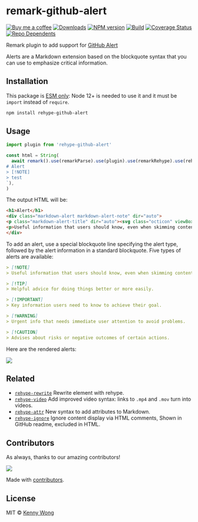 remark-github-alert
===
<!--rehype:style=display: flex; height: 230px; align-items: center; justify-content: center; font-size: 38px;-->

[![Buy me a coffee](https://img.shields.io/badge/Buy%20me%20a%20coffee-048754?logo=buymeacoffee)](https://jaywcjlove.github.io/#/sponsor) 
[![Downloads](https://img.shields.io/npm/dm/rehype-github-alert.svg?style=flat)](https://www.npmjs.com/package/rehype-github-alert)
[![NPM version](https://img.shields.io/npm/v/rehype-github-alert.svg?style=flat)](https://npmjs.org/package/rehype-github-alert)
[![Build](https://github.com/jaywcjlove/rehype-github-alert/actions/workflows/ci.yml/badge.svg)](https://github.com/jaywcjlove/rehype-github-alert/actions/workflows/ci.yml)
[![Coverage Status](https://jaywcjlove.github.io/rehype-github-alert/badges.svg)](https://jaywcjlove.github.io/rehype-github-alert/lcov-report/)
[![Repo Dependents](https://badgen.net/github/dependents-repo/jaywcjlove/rehype-github-alert)](https://github.com/jaywcjlove/rehype-github-alert/network/dependents)

Remark plugin to add support for [GitHub Alert](https://docs.github.com/en/get-started/writing-on-github/getting-started-with-writing-and-formatting-on-github/basic-writing-and-formatting-syntax#alerts)

Alerts are a Markdown extension based on the blockquote syntax that you can use to emphasize critical information.

## Installation

This package is [ESM only](https://gist.github.com/sindresorhus/a39789f98801d908bbc7ff3ecc99d99c): Node 12+ is needed to use it and it must be `import` instead of `require`.

```bash
npm install rehype-github-alert
```

## Usage

```js
import plugin from 'rehype-github-alert'

const html = String(
  await remark().use(remarkParse).use(plugin).use(remarkRehype).use(rehypeStringify).process(`\
# Alert
> [!NOTE]
> test
`),
)
```

The output HTML will be:

```html
<h1>Alert</h1>
<div class="markdown-alert markdown-alert-note" dir="auto">
<p class="markdown-alert-title" dir="auto"><svg class="octicon" viewBox="0 0 16 16" width="16" height="16" aria-hidden="true"><path d="M0 8a8 8 0 1 1 16 0A8 8 0 0 1 0 8Zm8-6.5a6.5 6.5 0 1 0 0 13 6.5 6.5 0 0 0 0-13ZM6.5 7.75A.75.75 0 0 1 7.25 7h1a.75.75 0 0 1 .75.75v2.75h.25a.75.75 0 0 1 0 1.5h-2a.75.75 0 0 1 0-1.5h.25v-2h-.25a.75.75 0 0 1-.75-.75ZM8 6a1 1 0 1 1 0-2 1 1 0 0 1 0 2Z"></path></svg>NOTE</p>
<p>Useful information that users should know, even when skimming content.</p>
</div>
```

To add an alert, use a special blockquote line specifying the alert type, followed by the alert information in a standard blockquote. Five types of alerts are available:

```markdown
> [!NOTE]
> Useful information that users should know, even when skimming content.

> [!TIP]
> Helpful advice for doing things better or more easily.

> [!IMPORTANT]
> Key information users need to know to achieve their goal.

> [!WARNING]
> Urgent info that needs immediate user attention to avoid problems.

> [!CAUTION]
> Advises about risks or negative outcomes of certain actions.
```

Here are the rendered alerts:

![](https://docs.github.com/assets/cb-50447/mw-1440/images/help/writing/alerts-rendered.webp)

## Related

- [`rehype-rewrite`](https://github.com/jaywcjlove/rehype-rewrite) Rewrite element with rehype.
- [`rehype-video`](https://github.com/jaywcjlove/rehype-video) Add improved video syntax: links to `.mp4` and `.mov` turn into videos.
- [`rehype-attr`](https://github.com/jaywcjlove/rehype-attr) New syntax to add attributes to Markdown.
- [`rehype-ignore`](https://github.com/jaywcjlove/rehype-ignore) Ignore content display via HTML comments, Shown in GitHub readme, excluded in HTML.

## Contributors

As always, thanks to our amazing contributors!

<a href="https://github.com/jaywcjlove/remark-github-alert/graphs/contributors">
  <img src="https://jaywcjlove.github.io/remark-github-alert/CONTRIBUTORS.svg" />
</a>

Made with [contributors](https://github.com/jaywcjlove/github-action-contributors).

## License

MIT © [Kenny Wong](https://github.com/jaywcjlove)
